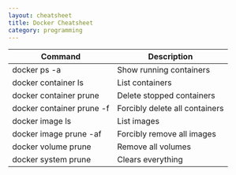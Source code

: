 ```yaml
---
layout: cheatsheet
title: Docker Cheatsheet
category: programming
---
```


|Command|Description|
| --- | --- |
|docker ps -a|Show running containers|
|docker container ls|List containers|
|docker container prune|Delete stopped containers|
|docker container prune -f|Forcibly delete all containers|
|docker image ls|List images|
|docker image prune -af|Forcibly remove all images|
|docker volume prune|Remove all volumes|
|docker system prune|Clears everything|
